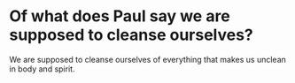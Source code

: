 # Of what does Paul say we are supposed to cleanse ourselves?

We are supposed to cleanse ourselves of everything that makes us unclean in body and spirit.
